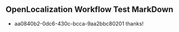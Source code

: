## OpenLocalization Workflow Test MarkDown
* aa0840b2-0dc6-430c-bcca-9aa2bbc80201 
thanks!<!--HONumber=Mar16_HO2-->

